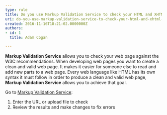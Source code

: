 ```yaml
---
type: rule
title: Do you use Markup Validation Service to check your HTML and XHTML code?
uri: do-you-use-markup-validation-service-to-check-your-html-and-xhtml-code
created: 2016-11-16T18:21:02.0000000Z
authors:
- id: 1
  title: Adam Cogan

---
```


**Markup Validation Service** allows you to check your web page against the W3C recommendations. When developing web pages you want to create a clean and valid web page. It makes it easier for someone else to read and add new parts to a web page. Every web language like HTML has its own syntax it must follow in order to produce a clean and valid web page, **Markup Validation Service** allows you to achieve that goal.
 
Go to [Markup Validation Service](https&#58;//validator.w3.org/):

1. Enter the URL or upload file to check
2. Review the results and make changes to fix errors
